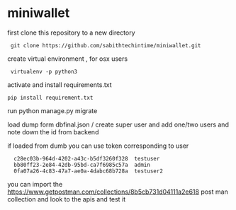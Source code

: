 # miniwallet

first clone this repository  to a new directory

     git clone https://github.com/sabithtechintime/miniwallet.git

create virtual environment ,
for osx users

     virtualenv -p python3

activate and install requirements.txt

    pip install requirement.txt

run 
     python manage.py migrate

load dump form dbfinal.json / create super user and add one/two users and note down the id from backend

if loaded from dumb you can use token corresponding to user

      c28ec03b-964d-4202-a43c-b5df3260f328	testuser
      bb80ff23-2e84-42db-95bd-ca7f6985c57a	admin
      0fa07a26-4c83-47a7-ae0a-4dabc68b728a	testuser2

you can import the https://www.getpostman.com/collections/8b5cb731d04111a2e618 post man collection and look to the apis and test it
